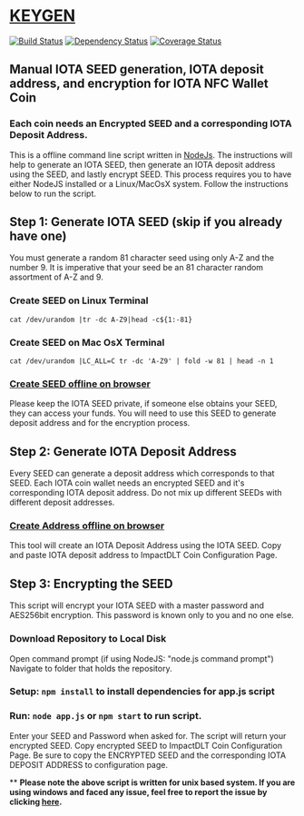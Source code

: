 # [KEYGEN](https://impactdlt.github.io/keygen/)

[![Build Status](https://travis-ci.org/impactdlt/keygen.svg?branch=master)](https://travis-ci.org/impactdlt/keygen)
<a href="https://david-dm.org/impactdlt/keygen"><img src="https://david-dm.org/impactdlt/keygen.svg" alt="Dependency Status"></a>
[![Coverage Status](https://coveralls.io/repos/github/impactdlt/keygen/badge.svg?branch=master)](https://coveralls.io/github/impactdlt/keygen?branch=master)

## Manual IOTA SEED generation, IOTA deposit address, and encryption for IOTA NFC Wallet Coin
### Each coin needs an Encrypted SEED and a corresponding IOTA Deposit Address. 
This is a offline command line script written in [NodeJs](https://nodejs.org/).
The instructions will help to generate an IOTA SEED, then generate an IOTA deposit address using the SEED, and lastly encrypt SEED.
This process requires you to have either NodeJS installed or a Linux/MacOsX system. 
Follow the instructions below to run the script.

## Step 1: Generate IOTA SEED (skip if you already have one)
You must generate a random 81 character seed using only A-Z and the number 9. It is imperative that your seed be an 81 character random assortment of A-Z and 9.

### Create SEED on Linux Terminal
```
cat /dev/urandom |tr -dc A-Z9|head -c${1:-81}
```

### Create SEED on Mac OsX Terminal
```
cat /dev/urandom |LC_ALL=C tr -dc 'A-Z9' | fold -w 81 | head -n 1
```

### [Create SEED offline on browser](https://impactdlt.github.io/seedgen/)

Please keep the IOTA SEED private, if someone else obtains your SEED,  they can access your funds. 
You will need to use this SEED to generate deposit address and for the encryption process. 

## Step 2: Generate IOTA Deposit Address
Every SEED can generate a deposit address which corresponds to that SEED.
Each IOTA coin wallet needs an encrypted SEED and it's corresponding IOTA deposit address.
Do not mix up different SEEDs with different deposit addresses. 

### [Create Address offline on browser](https://impactdlt.github.io/IOTA-Paper-Wallet/)
This tool will create an IOTA Deposit Address using the IOTA SEED. 
Copy and paste IOTA deposit address to ImpactDLT Coin Configuration Page. 

## Step 3: Encrypting the SEED
This script will encrypt your IOTA SEED with a master password and AES256bit encryption.
This password is known only to you and no one else.

### Download Repository to Local Disk
Open command prompt (if using NodeJS: "node.js command prompt")
Navigate to folder that holds the repository. 

### Setup: `npm install` to install dependencies for app.js script

### Run: `node app.js` or `npm start` to run script.

Enter your SEED and Password when asked for. The script will return your encrypted SEED.
Copy encrypted SEED to ImpactDLT Coin Configuration Page.
Be sure to copy the ENCRYPTED SEED and the corresponding IOTA DEPOSIT ADDRESS to configuration page. 

** **Please note the above script is written for unix based system. If you are using windows and faced any issue, feel free to report the issue by clicking [here](https://github.com/impactdlt/keygen/issues/new?template=bug_report.md).**
